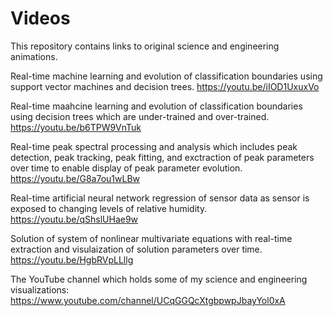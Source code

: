 # Videos

This repository contains links to original science and engineering animations.

Real-time machine learning and evolution of classification boundaries using support vector machines and decision trees. 
https://youtu.be/iIOD1UxuxVo

Real-time maahcine learning and evolution of classification boundaries using decision trees which are under-trained and over-trained.
https://youtu.be/b6TPW9VnTuk

Real-time peak spectral processing and analysis which includes peak detection, peak tracking, peak fitting, and exctraction of peak parameters over time to enable display of peak parameter evolution.
https://youtu.be/G8a7ou1wLBw

Real-time artificial neural network regression of sensor data as sensor is exposed to changing levels of relative humidity.
https://youtu.be/qShslUHae9w


Solution of system of nonlinear multivariate equations with real-time extraction and visulaization of solution parameters over time. 
https://youtu.be/HgbRVpLLllg


The YouTube channel which holds some of my science and engineering visualizations: 
https://www.youtube.com/channel/UCqGGQcXtgbpwpJbayYol0xA
